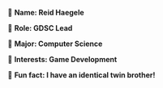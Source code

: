 👋 **Name: Reid Haegele** 

🔎 **Role: GDSC Lead** 

📖 **Major: Computer Science** 

🧐 **Interests: Game Development** 

🤯 **Fun fact: I have an identical twin brother!** 